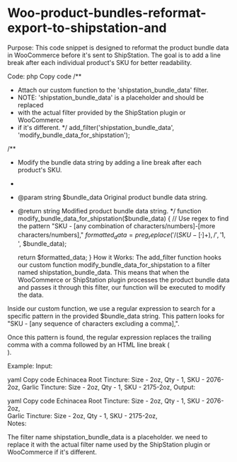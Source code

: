 # Woo-product-bundles-reformat-export-to-shipstation-and

Purpose:
This code snippet is designed to reformat the product bundle data in WooCommerce before it's sent to ShipStation. The goal is to add a line break after each individual product's SKU for better readability.

Code:
php
Copy code
/**
 * Attach our custom function to the 'shipstation_bundle_data' filter.
 * NOTE: 'shipstation_bundle_data' is a placeholder and should be replaced 
 * with the actual filter provided by the ShipStation plugin or WooCommerce 
 * if it's different.
 */
add_filter('shipstation_bundle_data', 'modify_bundle_data_for_shipstation');

/**
 * Modify the bundle data string by adding a line break after each product's SKU.
 *
 * @param string $bundle_data Original product bundle data string.
 * @return string Modified product bundle data string.
 */
function modify_bundle_data_for_shipstation($bundle_data) {
    // Use regex to find the pattern "SKU - [any combination of characters/numbers]-[more characters/numbers],"
    $formatted_data = preg_replace('/(SKU - [^,]+),/', '$1,<br />', $bundle_data);
    
    return $formatted_data;
}
How it Works:
The add_filter function hooks our custom function modify_bundle_data_for_shipstation to a filter named shipstation_bundle_data. This means that when the WooCommerce or ShipStation plugin processes the product bundle data and passes it through this filter, our function will be executed to modify the data.

Inside our custom function, we use a regular expression to search for a specific pattern in the provided $bundle_data string. This pattern looks for "SKU - [any sequence of characters excluding a comma],".

Once this pattern is found, the regular expression replaces the trailing comma with a comma followed by an HTML line break (<br />).

Example:
Input:

yaml
Copy code
Echinacea Root Tincture: Size - 2oz, Qty - 1, SKU - 2076-2oz, Garlic Tincture: Size - 2oz, Qty - 1, SKU - 2175-2oz,
Output:

yaml
Copy code
Echinacea Root Tincture: Size - 2oz, Qty - 1, SKU - 2076-2oz,<br /> Garlic Tincture: Size - 2oz, Qty - 1, SKU - 2175-2oz,<br />
Notes:

The filter name shipstation_bundle_data is a placeholder. we need to replace it with the actual filter name used by the ShipStation plugin or WooCommerce if it's different.
